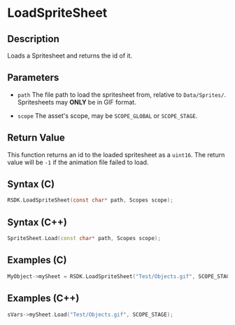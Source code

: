 # LoadSpriteSheet

## Description
Loads a Spritesheet and returns the id of it.

## Parameters

- `path`
The file path to load the spritesheet from, relative to `Data/Sprites/`. Spritesheets may **ONLY** be in GIF format.

- `scope`
The asset's scope, may be `SCOPE_GLOBAL` or `SCOPE_STAGE`.

## Return Value
This function returns an id to the loaded spritesheet as a `uint16`. The return value will be `-1` if the animation file failed to load.

## Syntax (C)
```c
RSDK.LoadSpriteSheet(const char* path, Scopes scope);
```

## Syntax (C++)
```cpp
SpriteSheet.Load(const char* path, Scopes scope);
```

## Examples (C)
```c
MyObject->mySheet = RSDK.LoadSpriteSheet("Test/Objects.gif", SCOPE_STAGE);
```

## Examples (C++)
```cpp
sVars->mySheet.Load("Test/Objects.gif", SCOPE_STAGE);
```